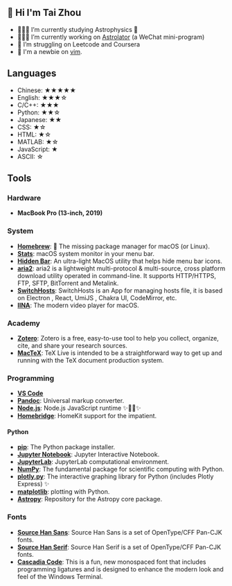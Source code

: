 ## 👋 Hi I'm Tai Zhou

* 👨🏻‍🎓 I’m currently studying Astrophysics 🔭
* 👨🏻‍💻 I’m currently working on [Astrolator](https://github.com/Tai-Zhou/astrolator) (a WeChat mini-program)
* 🤔 I’m struggling on Leetcode and Coursera
* 🧐 I'm a newbie on [vim](https://github.com/vim/vim).

## Languages

* Chinese: ★★★★★
* English: ★★★☆
* C/C++: ★★★
* Python: ★★☆
* Japanese: ★★
* CSS: ★☆
* HTML: ★☆
* MATLAB: ★☆
* JavaScript: ★
* ASCII: ☆

## Tools
### Hardware

* **MacBook Pro (13-inch, 2019)**

### System

* **[Homebrew](https://github.com/Homebrew)**: 🍺 The missing package manager for macOS (or Linux).
* **[Stats](https://github.com/exelban/stats)**: macOS system monitor in your menu bar.
* **[Hidden Bar](https://github.com/dwarvesf/hidden)**: An ultra-light MacOS utility that helps hide menu bar icons.
* **[aria2](https://github.com/aria2/aria2)**: aria2 is a lightweight multi-protocol & multi-source, cross platform download utility operated in command-line. It supports HTTP/HTTPS, FTP, SFTP, BitTorrent and Metalink.
* **[SwitchHosts](https://github.com/oldj/SwitchHosts)**: SwitchHosts is an App for managing hosts file, it is based on Electron , React, UmiJS , Chakra UI, CodeMirror, etc.
* **[IINA](https://github.com/iina/iina)**: The modern video player for macOS.

### Academy

* **[Zotero](https://github.com/zotero/zotero)**: Zotero is a free, easy-to-use tool to help you collect, organize, cite, and share your research sources.
* **[MacTeX](https://www.tug.org/mactex)**: TeX Live is intended to be a straightforward way to get up and running with the TeX document production system.

### Programming

* **[VS Code](https://github.com/microsoft/vscode)**
* **[Pandoc](https://github.com/jgm/pandoc)**: Universal markup converter.
* **[Node.js](https://github.com/nodejs/node)**: Node.js JavaScript runtime ✨🐢🚀✨
* **[Homebridge](https://github.com/homebridge/homebridge)**: HomeKit support for the impatient.

#### Python

* **[pip](https://github.com/pypa/pip)**: The Python package installer.
* **[Jupyter Notebook](https://github.com/jupyter/notebook)**: Jupyter Interactive Notebook.
* **[JupyterLab](https://github.com/jupyterlab/jupyterlab)**: JupyterLab computational environment.
* **[NumPy](https://github.com/numpy/numpy)**: The fundamental package for scientific computing with Python.
* **[plotly.py](https://github.com/plotly/plotly.py)**: The interactive graphing library for Python (includes Plotly Express) ✨
* **[matplotlib](https://github.com/matplotlib/matplotlib)**: plotting with Python.
* **[Astropy](https://github.com/astropy/astropy)**: Repository for the Astropy core package.

### Fonts

* **[Source Han Sans](https://github.com/adobe-fonts/source-han-sans)**: Source Han Sans is a set of OpenType/CFF Pan-CJK fonts.
* **[Source Han Serif](https://github.com/adobe-fonts/source-han-serif)**: Source Han Serif is a set of OpenType/CFF Pan-CJK fonts.
* **[Cascadia Code](https://github.com/microsoft/cascadia-code)**: This is a fun, new monospaced font that includes programming ligatures and is designed to enhance the modern look and feel of the Windows Terminal.

<!--
**Tai-Zhou/Tai-Zhou** is a ✨ _special_ ✨ repository because its `README.md` (this file) appears on your GitHub profile.

Here are some ideas to get you started:

- 🔭 I’m currently working on ...
- 🌱 I’m currently learning ...
- 👯 I’m looking to collaborate on ...
- 🤔 I’m looking for help with ...
- 💬 Ask me about ...
- 📫 How to reach me: ...
- 😄 Pronouns: ...
- ⚡ Fun fact: ...
-->
